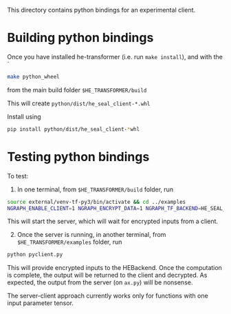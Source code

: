 This directory contains python bindings for an experimental client.

# Building python bindings
Once you have installed he-transformer (i.e. run `make install`), and with the `
```bash
make python_wheel
```
from the main build folder `$HE_TRANSFORMER/build`

This will create `python/dist/he_seal_client-*.whl`

Install using
```bash
pip install python/dist/he_seal_client-*whl
```

# Testing python bindings
To test:
  1. In one terminal, from `$HE_TRANSFORMER/build` folder, run
  ```bash
source external/venv-tf-py3/bin/activate && cd ../examples
NGRAPH_ENABLE_CLIENT=1 NGRAPH_ENCRYPT_DATA=1 NGRAPH_TF_BACKEND=HE_SEAL_CKKS python ax.py
  ```

  This will start the server, which will wait for encrypted inputs from a client.

  2. Once the server is running, in another terminal, from `$HE_TRANSFORMER/examples` folder, run
  ```bash
  python pyclient.py
  ```

  This will provide encrypted inputs to the HEBackend. Once the computation is complete, the output will be returned to the client and decrypted. As expected, the output from the server (on `ax.py`) will be nonsense.

  The server-client approach currently works only for functions with one input parameter tensor.